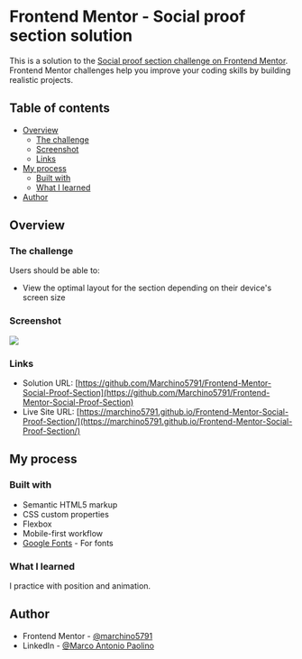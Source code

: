 # Frontend Mentor - Social proof section solution

This is a solution to the [Social proof section challenge on Frontend Mentor](https://www.frontendmentor.io/challenges/social-proof-section-6e0qTv_bA). Frontend Mentor challenges help you improve your coding skills by building realistic projects. 

## Table of contents

- [Overview](#overview)
  - [The challenge](#the-challenge)
  - [Screenshot](#screenshot)
  - [Links](#links)
- [My process](#my-process)
  - [Built with](#built-with)
  - [What I learned](#what-i-learned)
- [Author](#author)

## Overview

### The challenge

Users should be able to:

- View the optimal layout for the section depending on their device's screen size

### Screenshot

![](./https://github.com/Marchino5791/Frontend-Mentor-Social-Proof-Section/blob/main/Screenshot%20SPS.png)

### Links

- Solution URL: [https://github.com/Marchino5791/Frontend-Mentor-Social-Proof-Section](https://github.com/Marchino5791/Frontend-Mentor-Social-Proof-Section)
- Live Site URL: [https://marchino5791.github.io/Frontend-Mentor-Social-Proof-Section/](https://marchino5791.github.io/Frontend-Mentor-Social-Proof-Section/)

## My process

### Built with

- Semantic HTML5 markup
- CSS custom properties
- Flexbox
- Mobile-first workflow
- [Google Fonts](https://fonts.google.com/) - For fonts

### What I learned

I practice with position and animation.

## Author

- Frontend Mentor - [@marchino5791](https://www.frontendmentor.io/profile/marchino5791)
- LinkedIn - [@Marco Antonio Paolino](https://www.linkedin.com/in/marco-paolino)
